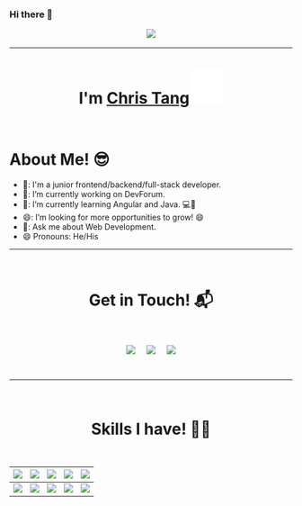 ### Hi there 👋

<meta name="og:image" content="https://www.google.com/url?sa=i&url=https%3A%2F%2Fwww.searchenginejournal.com%2Fsocial-media-image-sizes-guide%2F353552%2F&psig=AOvVaw0bwEF8fxZhzdegpOCmnVMR&ust=1650457465044000&source=images&cd=vfe&ved=0CAwQjRxqFwoTCLilqKmPoPcCFQAAAAAdAAAAABAD"/>

<p align="center">
  <img src="https://www.google.com/url?sa=i&url=https%3A%2F%2Fwww.searchenginejournal.com%2Fsocial-media-image-sizes-guide%2F353552%2F&psig=AOvVaw0bwEF8fxZhzdegpOCmnVMR&ust=1650457465044000&source=images&cd=vfe&ved=0CAwQjRxqFwoTCLilqKmPoPcCFQAAAAAdAAAAABAD" height="230"/>
</p>
<hr>
<h1 align="center">I'm <a href="https://github.com/ChrisTangSdy">Chris Tang<a><img src="https://github.com/Kathryn-Jie/Kathryn-Jie/blob/main/wave.gif" width="60px"/></h1>
<Br>
<h1>About Me! 😎</h1>

- 🏫: I'm a junior frontend/backend/full-stack developer.
- 🔭: I’m currently working on DevForum.
- 🌱: I’m currently learning Angular and Java. 💻🤖
- 😄: I’m looking for more opportunities to grow! 😄
- 💬: Ask me about Web Development. 
- 😄  Pronouns: He/His
  
<hr>
<Br>
<h1 align="center">Get in Touch! 📬</h1>
<Br>
<p align="center">
<a href="https://www.linkedin.com/in/chris-tang-syd/" target="blank"><img align="center" src="https://img.shields.io/badge/-christang-0077B5?style=for-the-badge&logo=linkedin" /></a> &nbsp;&nbsp;&nbsp;  <a href="mailto:christangsdy@gmail.com" target="blank"><img align="center" src="https://img.shields.io/badge/-christang-D14836?style=for-the-badge&logo=gmail?logoColor=white" /></a>    &nbsp;&nbsp;&nbsp;       <a href="https://github.com/ChrisTangSdy" target="blank"><img align="center" src="https://img.shields.io/badge/-christang-100000?style=for-the-badge&logo=github" /></a>
</p>
  
<Br>
<hr>
<Br>
<h1 align="center">Skills I have! 🤸‍♂</h1>
<Br>


|![](https://img.shields.io/badge/frontend-CSS-green?style=for-the-badge)|![](https://img.shields.io/badge/Frontend-HTML-green?style=for-the-badge)|![](https://img.shields.io/badge/Frontend-React-green?style=for-the-badge)|![](https://img.shields.io/badge/Frontend-Redux-green?style=for-the-badge)|![](https://img.shields.io/badge/Forntend-Javascript-green?style=for-the-badge)|
|---|---|---|---|---|
|![](https://img.shields.io/badge/Backend-Node.js-blue?style=for-the-badge)|![](https://img.shields.io/badge/Backend-Mongodb-blue?style=for-the-badge)|![](https://img.shields.io/badge/Backend-PostgreSQL-blue?style=for-the-badge)|![](https://img.shields.io/badge/Backend-Python-blue?style=for-the-badge)|![](https://img.shields.io/badge/Backend-Javascript-blue?style=for-the-badge)|
 


